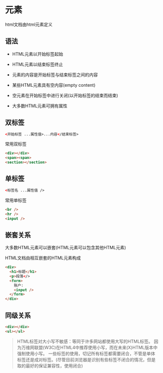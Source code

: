 # 元素

html文档由html元素定义

## 语法

*  HTML元素以开始标签起始

*  HTML元素以结束标签终止

*  元素的内容是开始标签与结束标签之间的内容

*  某些HTML元素具有空内容(empty content)

*  空元素在开始标签中进行关闭(以开始标签的结束而结束)

*  大多数HTML元素可拥有属性


## 双标签

```html
<开始标签 ...属性值>...内容</结束标签>
```

常用双标签

```html
<div></div>
<span><span>
<section></section>
```

## 单标签

```html
<标签名 ...属性值 />
```

常用单标签

```html
<br />
<hr />
<input />
```

## 嵌套关系

大多数HTML元素可以嵌套(HTML元素可以包含其他HTML元素)

HTML文档由相互嵌套的HTML元素构成

```html
<div>
  <h1>标题</h1>
  <p>段落</>
  <form>
    账户:
    <input />
  </form>
</div>

```

## 同级关系

```html
<div></div>
<ul></ul>
```


> HTML标签对大小写不敏感：等同于许多网站都使用大写的HTML标签。
因为万维网联盟(W3C)在HTML4中推荐使用小写，而在未来(X)HTML版本中强制使用小写。
一些标签的使用，切记所有标签都需要闭合，不管是单体标签还是成对标签。(尽管目前浏览器是识别有些标签不闭合的情况，但是取的最好的保证兼容性，使用闭合)
